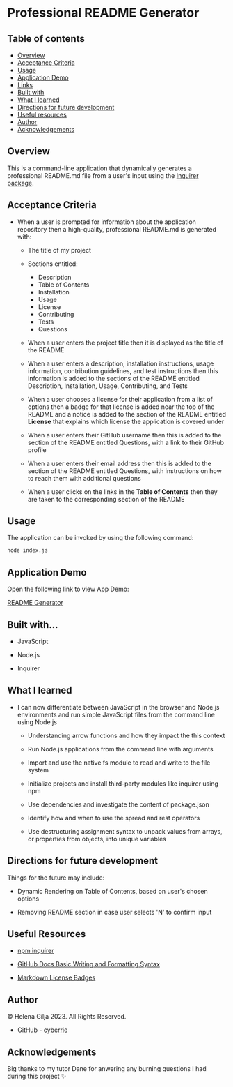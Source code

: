 # Professional README Generator

## Table of contents

- [Overview](#overview)
- [Acceptance Criteria](#acceptance-criteria)
- [Usage](#usage)
- [Application Demo](#application-demo)
- [Links](#links)
- [Built with](#built-with)
- [What I learned](#what-I-learned)
- [Directions for future development](#directions-for-future-development)
- [Useful resources](#useful-resources)
- [Author](#author)
- [Acknowledgements](#acknowledgements)

## Overview

This is a command-line application that dynamically generates a professional README.md file from a user's input using the [Inquirer package](https://www.npmjs.com/package/inquirer).

## Acceptance Criteria

- When a user is prompted for information about the application repository then a high-quality, professional README.md is generated with:

  - The title of my project

  - Sections entitled:

    - Description
    - Table of Contents
    - Installation
    - Usage
    - License
    - Contributing
    - Tests
    - Questions

  - When a user enters the project title then it is displayed as the title of the README

  - When a user enters a description, installation instructions, usage information, contribution guidelines, and test instructions then this information is added to the sections of the README entitled Description, Installation, Usage, Contributing, and Tests

  - When a user chooses a license for their application from a list of options then a badge for that license is added near the top of the README and a notice is added to the section of the README entitled **License** that explains which license the application is covered under

  - When a user enters their GitHub username then this is added to the section of the README entitled Questions, with a link to their GitHub profile

  - When a user enters their email address then this is added to the section of the README entitled Questions, with instructions on how to reach them with additional questions

  - When a user clicks on the links in the **Table of Contents** then they are taken to the corresponding section of the README

## Usage

The application can be invoked by using the following command:

```bash
node index.js
```

## Application Demo

Open the following link to view App Demo:

[README Generator](https://drive.google.com/file/d/1OpsiXUWaySW09mpjWEswFnux-lFsKh9Y/view?usp=sharing)

## Built with...

- JavaScript

- Node.js

- Inquirer

## What I learned

- I can now differentiate between JavaScript in the browser and Node.js environments and run simple JavaScript files from the command line using Node.js

  - Understanding arrow functions and how they impact the this context

  - Run Node.js applications from the command line with arguments

  - Import and use the native fs module to read and write to the file system

  - Initialize projects and install third-party modules like inquirer using npm

  - Use dependencies and investigate the content of package.json

  - Identify how and when to use the spread and rest operators

  - Use destructuring assignment syntax to unpack values from arrays, or properties from objects, into unique variables

## Directions for future development

Things for the future may include:

- Dynamic Rendering on Table of Contents, based on user's chosen options

- Removing README section in case user selects 'N' to confirm input

## Useful Resources

- [npm inquirer](https://www.npmjs.com/package/inquirer)

- [GitHub Docs Basic Writing and Formatting Syntax](https://docs.github.com/en/get-started/writing-on-github/getting-started-with-writing-and-formatting-on-github/basic-writing-and-formatting-syntax)

- [Markdown License Badges](https://gist.github.com/lukas-h/2a5d00690736b4c3a7ba)

## Author

©️ Helena Gilja 2023. All Rights Reserved.

- GitHub - [cyberrie](https://github.com/cyberrie)

## Acknowledgements

Big thanks to my tutor Dane for anwering any burning questions I had during this project ✨
